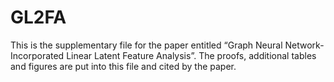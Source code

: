# GL2FA
This is the supplementary file for the paper entitled “Graph Neural Network-Incorporated Linear Latent Feature Analysis”. The proofs, additional tables and figures are put into this file and cited by the paper.
